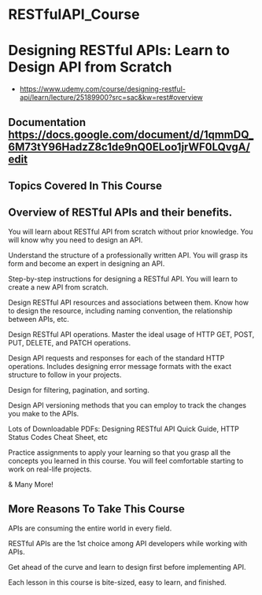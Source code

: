 # RESTfulAPI_Course
# Designing RESTful APIs: Learn to Design API from Scratch
- https://www.udemy.com/course/designing-restful-api/learn/lecture/25189900?src=sac&kw=rest#overview 
## Documentation https://docs.google.com/document/d/1qmmDQ_6M73tY96HadzZ8c1de9nQ0ELoo1jrWF0LQvgA/edit 
## Topics Covered In This Course

## Overview of RESTful APIs and their benefits. 

You will learn about RESTful API from scratch without prior knowledge. You will know why you need to design an API.

Understand the structure of a professionally written API. You will grasp its form and become an expert in designing an API.

Step-by-step instructions for designing a RESTful API. You will learn to create a new API from scratch.

Design RESTful API resources and associations between them. Know how to design the resource, including naming convention, the relationship between APIs, etc.

Design RESTful API operations. Master the ideal usage of HTTP GET, POST, PUT, DELETE, and PATCH operations.

Design API requests and responses for each of the standard HTTP operations. Includes designing error message formats with the exact structure to follow in your projects.

Design for filtering, pagination, and sorting.

Design API versioning methods that you can employ to track the changes you make to the APIs.

Lots of Downloadable PDFs: Designing RESTful API Quick Guide, HTTP Status Codes Cheat Sheet, etc

Practice assignments to apply your learning so that you grasp all the concepts you learned in this course. You will feel comfortable starting to work on real-life projects.

& Many More!



## More Reasons To Take This Course

APIs are consuming the entire world in every field.

RESTful APIs are the 1st choice among API developers while working with APIs.

Get ahead of the curve and learn to design first before implementing API.

Each lesson in this course is bite-sized, easy to learn, and finished.
